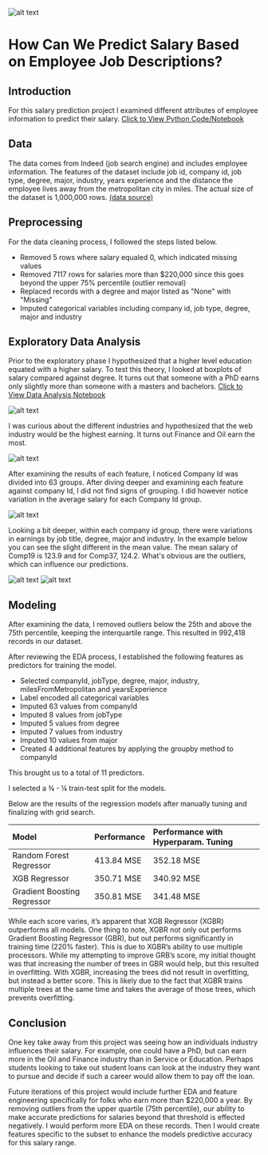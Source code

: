 ![alt text](https://github.com/kirahman2/salarypredictionportfolio/blob/master/Images/salary-image.png)
# How Can We Predict Salary Based on Employee Job Descriptions?

## Introduction
For this salary prediction project I examined different attributes of employee information to predict their salary. [Click to View Python Code/Notebook](https://github.com/kirahman2/salarypredictionportfolio/blob/master/Salary%20Prediction%20Notebook.ipynb)

## Data
The data comes from Indeed (job search engine) and includes employee information. The features of the dataset include job id, company id, job type, degree, major, industry, years experience and the distance the employee lives away from the metropolitan city in miles. The actual size of the dataset is 1,000,000 rows. [(data source)](https://www.dropbox.com/sh/sctol7wx1n9qhkh/AAB0LBPBhqmoHLyw04fHRpcPa?dl=0)

## Preprocessing
For the data cleaning process, I followed the steps listed below.
* Removed 5 rows where salary equaled 0, which indicated missing values 
* Removed 7117 rows for salaries more than $220,000 since this goes beyond the upper 75% percentile (outlier removal)
* Replaced records with a degree and major listed as "None" with "Missing"
* Imputed categorical variables including company id, job type, degree, major and industry 

## Exploratory Data Analysis
Prior to the exploratory phase I hypothesized that a higher level education equated with a higher salary. To test this theory, I looked at boxplots of salary compared against degree. It turns out that someone with a PhD earns only slightly more than someone with a masters and bachelors. [Click to View Data Analysis Notebook](https://github.com/kirahman2/salarypredictionportfolio/blob/master/Salary%20Prediction%20EDA.ipynb)

![alt text](https://github.com/kirahman2/salarypredictionportfolio/blob/master/Images/salary_degree.png)

I was curious about the different industries and hypothesized that the web industry would be the highest earning. It turns out Finance and Oil earn the most. 

![alt text](https://github.com/kirahman2/salarypredictionportfolio/blob/master/Images/salary_industry.png)

After examining the results of each feature, I noticed Company Id was divided into 63 groups. After diving deeper and examining each feature against company Id, I did not find signs of grouping. I did however notice variation in the average salary for each Company Id group. 

![alt text](https://github.com/kirahman2/salarypredictionportfolio/blob/master/Images/salary_compid_.png)

Looking a bit deeper, within each company id group, there were variations in earnings by job title, degree, major and industry. In the example below you can see the slight different in the mean value. The mean salary of Comp19 is 123.9 and for Comp37, 124.2. What's obvious are the outliers, which can influence our predictions. 

![alt text](https://github.com/kirahman2/salarypredictionportfolio/blob/master/Images/salary__comp19.png)
![alt text](https://github.com/kirahman2/salarypredictionportfolio/blob/master/Images/salary__comp37.png)

## Modeling
After examining the data, I removed outliers below the 25th and above the 75th percentile, keeping the interquartile range. This resulted in 992,418 records in our dataset. 

After reviewing the EDA process, I established the following features as predictors for training the model. 

* Selected companyId,  jobType, degree, major, industry, milesFromMetropolitan and yearsExperience
* Label encoded all categorical variables 
* Imputed 63 values from companyId
* Imputed 8 values from jobType
* Imputed 5 values from degree
* Imputed 7 values from industry
* Imputed 10 values from major
* Created 4 additional features by applying the groupby method to companyId

This brought us to a total of 11 predictors.

I selected a ¾ - ¼ train-test split for the models.

Below are the results of the regression models after manually tuning and finalizing with grid search. 

| Model   | Performance | Performance with Hyperparam. Tuning | 
| :------------- |:-------------|:-----|
| Random Forest Regressor | 413.84 MSE| 352.18 MSE|
| XGB Regressor     | 350.71 MSE| 340.92 MSE|
| Gradient Boosting Regressor | 350.81 MSE| 341.48 MSE|

While each score varies, it’s apparent that XGB Regressor (XGBR) outperforms all models. One thing to note, XGBR not only out performs Gradient Boosting Regressor (GBR), but out performs significantly in training time (220% faster). This is due to XGBR’s ability to use multiple processors. While my attempting to improve GRB’s score, my initial thought was that increasing the number of trees in GBR would help, but this resulted in overfitting. With XGBR, increasing the trees did not result in overfitting, but instead a better score. This is likely due to the fact that XGBR trains multiple trees at the same time and  takes the average of those trees, which prevents overfitting. 

## Conclusion
One key take away from this project was seeing how an individuals industry influences their salary. For example, one could have a PhD, but can earn more in the Oil and Finance industry than in Service or Education. Perhaps students looking to take out student loans can look at the industry they want to pursue and decide if such a career would allow them to pay off the loan. 

Future iterations of this project would include further EDA and feature engineering specifically for folks who earn more than $220,000 a year. By removing outliers from the upper quartile (75th percentile), our ability to make accurate predictions for salaries beyond that threshold is effected negatively. I would perform more EDA on these records. Then I would create features specific to the subset to enhance the models predictive accuracy for this salary range.
